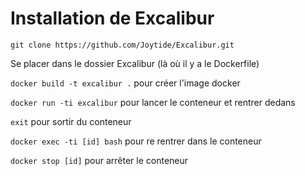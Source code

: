 # Installation de Excalibur

`git clone https://github.com/Joytide/Excalibur.git`

Se placer dans le dossier Excalibur (là où il y a le Dockerfile)

`docker build -t excalibur .` pour créer l'image docker

`docker run -ti excalibur` pour lancer le conteneur et rentrer dedans

`exit` pour sortir du conteneur

`docker exec -ti [id] bash` pour re rentrer dans le conteneur

`docker stop [id]` pour arrêter le conteneur